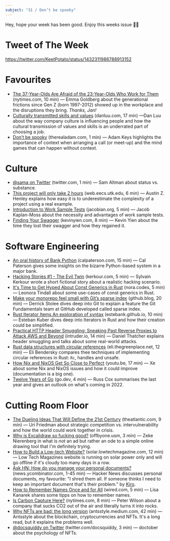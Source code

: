 ```yaml
---
subject: "31 / Don’t be spooky"
---
```


Hey, hope your week has been good. Enjoy this weeks issue ✌🏻

# Tweet of The Week
https://twitter.com/KeetPotato/status/1432311986788913152

# Favourites
* [The 37-Year-Olds Are Afraid of the 23-Year-Olds Who Work for Them](https://www.nytimes.com/2021/10/28/business/gen-z-workplace-culture.html) (nytimes.com, 10 min) — Emma Goldberg about the generational frictions since Gen Z (born 1997-2012) showed up in the workplace and the disruptions they bring. _Thanks, Jan!_
* [Culturally transmitted skills and values](https://danluu.com/culture/) (danluu.com, 17 min) —Dan Luu about the way company culture is influencing people and how the cultural transmission of values and skills is an underrated part of choosing a job.
* [Don’t be spooky](https://therealadam.com/2021/11/01/dont-be-spooky) (therealadam.com, 1 min) — Adam Keys highlights the importance of context when arranging a call (or meet-up) and the mind games that can happen without context.

# Culture
* [@sama on Twitter](https://twitter.com/sama/status/1457738656500699139) (twitter.com, 1 min) — Sam Altman about status vs. substance.
* [This project will only take 2 hours](https://web.eecs.utk.edu/~azh/blog/thisprojectwillonlytake.html) (web.eecs.utk.edu, 6 min) — Austin Z. Henley explains how easy it is to underestimate the complexity of a project using a real example.
* [Introduction to Work Sample Tests](https://jacobian.org/2021/nov/9/wst-intro/) (jacobian.org, 5 min) — Jacob Kaplan-Moss about the necessity and advantages of work sample tests.
* [Finding Your Swagger](https://kevinyien.com/blog/swagger.html) (kevinyien.com, 8 min) — Kevin Yien about the time they lost their swagger and how they regained it.

# Software Engineering
* [An oral history of Bank Python](https://calpaterson.com/bank-python.html) (calpaterson.com, 15 min) — Cal Paterson gives some insights on the bizarre Python-based system in a major bank.
* [Hacking Stories #1 - The Evil Twin](https://kerkour.com/hacking-stories/evil-twin/) (kerkour.com, 5 min) — Sylvain Kerkour wrote a short fictional story about a realistic hacking scenario.
* [It's Time to Get Hyped About Const Generics in Rust](https://nora.codes/post/its-time-to-get-hyped-about-const-generics-in-rust/) (nora.codes, 5 min) — Leonora Tindall about some use-cases of const generics in Rust.
* [Make your monorepo feel small with Git’s sparse index](https://github.blog/2021-11-10-make-your-monorepo-feel-small-with-gits-sparse-index/) (github.blog, 20 min) — Derrick Stolee dives deep into Git to explain a feature the Git Fundamentals team at GitHub developed called sparse index.
* [Rust Iterator Items An exploration of syntax](https://estebank.github.io/rust-iterator-item-syntax.html) (estebank.github.io, 10 min) — Esteban Kuber dives deep into Iterators in Rust and how their creation could be simplified.
* [Practical HTTP Header Smuggling: Sneaking Past Reverse Proxies to Attack AWS and Beyond](https://www.intruder.io/research/practical-http-header-smuggling) (intruder.io, 14 min) — Daniel Thatcher explains header smuggling and talks about some real-world attacks.
* [Rust data structures with circular references](https://eli.thegreenplace.net/2021/rust-data-structures-with-circular-references/) (eli.thegreenplace.net, 12 min) — Eli Bendersky compares thee techniques of implementing circular references in Rust: `Rc`, handles and unsafe.
* [How Nix and NixOS Get So Close to Perfect](https://youtu.be/qjq2wVEpSsA) (youtu.be, 17 min) — Xe about some Nix and NixOS issues and how it could improve (documentation is a big one).
* [Twelve Years of Go](https://go.dev/blog/12years) (go.dev, 4 min) — Russ Cox summarises the last year and gives an outlook on what's coming in 2022.

# Cutting Room Floor
* [The Dueling Ideas That Will Define the 21st Century](https://www.theatlantic.com/ideas/archive/2021/11/joe-biden-foreign-policy/620654/) (theatlantic.com, 9 min) — Uri Friedman about strategic competition vs. intervulnerability and how the world could work together in crisis.
* [Why is Excalidraw so fucking good?](https://offbyone.us/posts/why-is-excalidraw-so-good) (offbyone.usm, 3 min) — Zeke Nierenberg in what is _not_ an ad but rather an ode to a simple online drawing tool that I'm definitely trying.
* [How to Build a Low-tech Website?](https://solar.lowtechmagazine.com/2018/09/how-to-build-a-lowtech-website.html) (solar.lowtechmagazine.com, 12 min) — Low Tech Magazines website is running on solar power only and will go offline if it's cloudy too many days in a row. 
* [Ask HN: How do you manage your personal documents?](https://news.ycombinator.com/item?id=29161110) (news.ycombinator.com, 1-45 min) — Hacker News discusses personal documents, my favourite: "I shred them all. If someone thinks I need to keep an important document that's their problem." by [Kiro](https://news.ycombinator.com/item?id=29174648).
* [How to Remember Names Once and for All](https://www.wired.com/story/how-to-remember-names/) (wired.com, 5 min) — Lisa Kanarek shares some tipps on how to remember names.
* [Is Carbon Capture Here?](https://www.nytimes.com/2021/10/31/climate/is-carbon-capture-here.html) (nytimes.com, 8 min) — Peter Wilson about a company that sucks CO2 out of the air and literally turns it into rocks.
* [Why NFTs are bad: the long version](https://antsstyle.medium.com/why-nfts-are-bad-the-long-version-2c16dae145e2#7ef2) (antsstyle.medium.com, 42 min) — Antsstyle about the blockchain, cryptocurrencies and NFTs. It's a long read, but it explains the problems well.
* [@docsquiddy on Twitter](https://twitter.com/docsquiddy/status/1458229247093391364) (twitter.com/docsquiddy, 3 min) — doctober about the psychology of NFTs.
